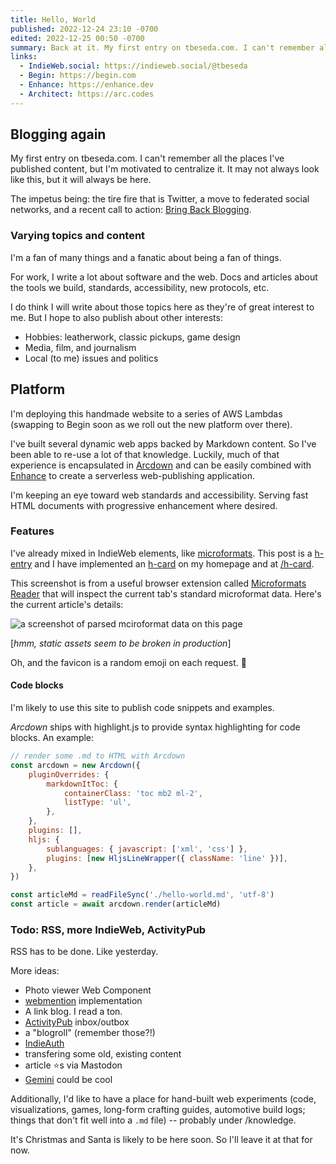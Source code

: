 ```yaml
---
title: Hello, World
published: 2022-12-24 23:10 -0700
edited: 2022-12-25 00:50 -0700
summary: Back at it. My first entry on tbeseda.com. I can't remember all the places I've published content, but I'm motivated to centralize it. It may not always look like this, but it will always be here.
links:
  - IndieWeb.social: https://indieweb.social/@tbeseda
  - Begin: https://begin.com
  - Enhance: https://enhance.dev
  - Architect: https://arc.codes
---
```


## Blogging again

My first entry on tbeseda.com. I can't remember all the places I've published content, but I'm motivated to centralize it. It may not always look like this, but it will always be here.

The impetus being: the tire fire that is Twitter, a move to federated social networks, and a recent call to action: [Bring Back Blogging](https://bringback.blog/).

### Varying topics and content

I'm a fan of many things and a fanatic about being a fan of things.

For work, I write a lot about software and the web. Docs and articles about the tools we build, standards, accessibility, new protocols, etc.

I do think I will write about those topics here as they're of great interest to me. But I hope to also publish about other interests:

- Hobbies: leatherwork, classic pickups, game design
- Media, film, and journalism
- Local (to me) issues and politics

## Platform

I'm deploying this handmade website to a series of AWS Lambdas (swapping to Begin soon as we roll out the new platform over there).

I've built several dynamic web apps backed by Markdown content. So I've been able to re-use a lot of that knowledge. Luckily, much of that experience is encapsulated in [Arcdown](https://github.com/architect/arcdown) and can be easily combined with [Enhance](https://enhance.dev) to create a serverless web-publishing application.

I'm keeping an eye toward web standards and accessibility. Serving fast HTML documents with progressive enhancement where desired.

### Features

I've already mixed in IndieWeb elements, like [microformats](https://indieweb.org/microformats). This post is a [h-entry](https://indieweb.org/h-entry) and I have implemented an [h-card](https://indieweb.org/h-card) on my homepage and at [/h-card](/h-card).

This screenshot is from a useful browser extension called [Microformats Reader](https://chrome.google.com/webstore/detail/microformats-reader/phphllmalbniljekjimmalackdppmoif) that will inspect the current tab's standard microformat data. Here's the current article's details:

![a screenshot of parsed mciroformat data on this page](/_public/img/articles/microformats.png)

[_hmm, static assets seem to be broken in production_]

Oh, and the favicon is a random emoji on each request. 🎲

#### Code blocks

I'm likely to use this site to publish code snippets and examples.

_Arcdown_ ships with highlight.js to provide syntax highlighting for code blocks. An example:

```javascript
// render some .md to HTML with Arcdown
const arcdown = new Arcdown({
	pluginOverrides: {
		markdownItToc: {
			containerClass: 'toc mb2 ml-2',
			listType: 'ul',
		},
	},
	plugins: [],
	hljs: {
		sublanguages: { javascript: ['xml', 'css'] },
		plugins: [new HljsLineWrapper({ className: 'line' })],
	},
})

const articleMd = readFileSync('./hello-world.md', 'utf-8')
const article = await arcdown.render(articleMd)
```

### Todo: RSS, more IndieWeb, ActivityPub

RSS has to be done. Like yesterday.

More ideas:

- Photo viewer Web Component
- [webmention](https://indieweb.org/webmention) implementation
- A link blog. I read a ton.
- [ActivityPub](https://indieweb.org/ActivityPub) inbox/outbox
- a "blogroll" (remember those?!)
- [IndieAuth](https://indieweb.org/IndieAuth)
- transfering some old, existing content
- article ⭐️s via Mastodon
- [Gemini](https://gemini.circumlunar.space/) could be cool

Additionally, I'd like to have a place for hand-built web experiments (code, visualizations, games, long-form crafting guides, automotive build logs; things that don't fit well into a `.md` file) -- probably under /knowledge.

It's Christmas and Santa is likely to be here soon. So I'll leave it at that for now.
